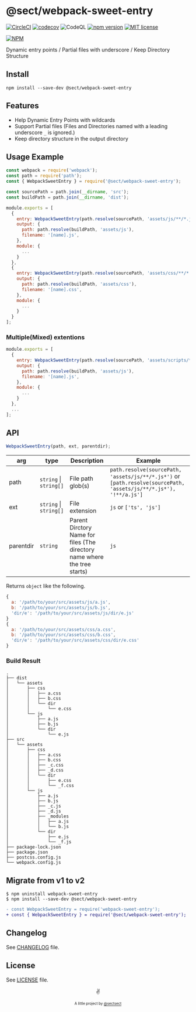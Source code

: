 # @sect/webpack-sweet-entry
[![CircleCI](https://circleci.com/gh/sectsect/webpack-sweet-entry.svg?style=svg)](https://circleci.com/gh/sectsect/webpack-sweet-entry) [![codecov](https://codecov.io/gh/sectsect/webpack-sweet-entry/branch/master/graph/badge.svg?token=0EKNBV7VK1)](https://codecov.io/gh/sectsect/webpack-sweet-entry) ![CodeQL](https://github.com/sectsect/webpack-sweet-entry/actions/workflows/codeql-analysis.yml/badge.svg) [![npm version](https://badge.fury.io/js/%40sect%2Fwebpack-sweet-entry.svg)](https://badge.fury.io/js/%40sect%2Fwebpack-sweet-entry) [![MIT license](http://img.shields.io/badge/license-MIT-brightgreen.svg)](http://opensource.org/licenses/MIT)

[![NPM](https://nodei.co/npm/@sect/webpack-sweet-entry.png)](https://npmjs.org/package/@sect/webpack-sweet-entry)

Dynamic entry points / Partial files with underscore / Keep Directory Structure

## Install
```
npm install --save-dev @sect/webpack-sweet-entry
```
## Features
- Help Dynamic Entry Points with wildcards
- Support Partial files (Files and Directories named with a leading underscore `_` is ignored.)
- Keep directory structure in the output directory


## Usage Example
```js
const webpack = require('webpack');
const path = require('path');
const { WebpackSweetEntry } = require('@sect/webpack-sweet-entry');

const sourcePath = path.join(__dirname, 'src');
const buildPath = path.join(__dirname, 'dist');

module.exports = [
  {
    entry: WebpackSweetEntry(path.resolve(sourcePath, 'assets/js/**/*.js*'), 'js', 'js'),
    output: {
      path: path.resolve(buildPath, 'assets/js'),
      filename: '[name].js',
    },
    module: {
      ...
    }
  },
  {
    entry: WebpackSweetEntry(path.resolve(sourcePath, 'assets/css/**/*.css'), 'css', 'css'),
    output: {
      path: path.resolve(buildPath, 'assets/css'),
      filename: '[name].css',
    },
    module: {
      ...
    }
  }
];
```

### Multiple(Mixed) extentions
```js
module.exports = [
  {
    entry: WebpackSweetEntry(path.resolve(sourcePath, 'assets/scripts/**/*.*s*'), ['ts', 'js'], 'scripts'),
    output: {
      path: path.resolve(buildPath, 'assets/js'),
      filename: '[name].js',
    },
    module: {
      ...
    }
  },
  ...
];
```

## API
```js
WebpackSweetEntry(path, ext, parentdir);
```

| arg | type | Description | Example |
| ---- | ---- | ----------- | ------- |
| path | `string` \| `string[]` | File path glob(s) | `path.resolve(sourcePath, 'assets/js/**/*.js*')` or `[path.resolve(sourcePath, 'assets/js/**/*.js*'), '!**/a.js']` |
| ext | `string` \| `string[]` | File extension | `js` or `['ts', 'js']`
| parentdir | `string` | Parent Dirctory Name for files (The directory name where the tree starts) | `js` |

Returns `object` like the following.

```js
{
  a: '/path/to/your/src/assets/js/a.js',
  b: '/path/to/your/src/assets/js/b.js',
  'dir/e': '/path/to/your/src/assets/js/dir/e.js'
}
{
  a: '/path/to/your/src/assets/css/a.css',
  b: '/path/to/your/src/assets/css/b.css',
  'dir/e': '/path/to/your/src/assets/css/dir/e.css'
}
```


### Build Result
```
.
├── dist
│   └── assets
│       ├── css
│       │   ├── a.css
│       │   ├── b.css
│       │   └── dir
│       │       └── e.css
│       └── js
│           ├── a.js
│           ├── b.js
│           └── dir
│               └── e.js
├── src
│   └── assets
│       ├── css
│       │   ├── a.css
│       │   ├── b.css
│       │   ├── _c.css
│       │   ├── _d.css
│       │   └── dir
│       │       ├── e.css
│       │       └── _f.css
│       └── js
│           ├── a.js
│           ├── b.js
│           ├── _c.js
│           ├── _d.js
│           ├── _modules
│           │   ├── a.js
│           │   └── b.js
│           └── dir
│               ├── e.js
│               └── _f.js
├── package-lock.json
├── package.json
├── postcss.config.js
└── webpack.config.js
```

## Migrate from v1 to v2
```
$ npm uninstall webpack-sweet-entry
$ npm install --save-dev @sect/webpack-sweet-entry
```

```diff
- const WebpackSweetEntry = require('webpack-sweet-entry');
+ const { WebpackSweetEntry } = require('@sect/webpack-sweet-entry');
```

## Changelog 

See [CHANGELOG](https://github.com/sectsect/webpack-sweet-entry/blob/master/CHANGELOG.md) file.

## License

See [LICENSE](https://github.com/sectsect/webpack-sweet-entry/blob/master/LICENSE) file.

<p align="center">✌️</p>
<p align="center">
<sub><sup>A little project by <a href="https://github.com/sectsect">@sectsect</a></sup></sub>
</p>
